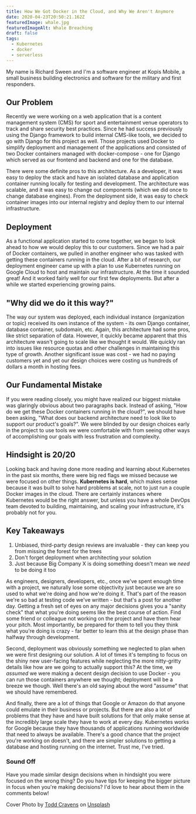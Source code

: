 ```yaml
---
title: How We Got Docker in the Cloud, and Why We Aren't Anymore
date: 2020-04-23T20:50:21.162Z
featuredImage: whale.jpg
featuredImageAlt: Whale Breaching
draft: false
tags:
  - Kubernetes
  - docker
  - serverless
---
```


My name is Richard Sween and I'm a software engineer at Kopis Mobile, a small business building electronics and software for the military and first responders.

## Our Problem

Recently we were working on a web application that is a content management system (CMS) for sport and entertainment venue operators to track and share security best practices. Since he had success previously using the Django framework to build internal CMS-like tools, we decided to go with Django for this project as well. Those projects used Docker to simplify deployment and management of the applications and consisted of two Docker containers managed with docker-compose - one for Django which served as our frontend and backend and one for the database.

There were some definite pros to this architecture. As a developer, it was easy to deploy the stack and have an isolated database and application container running locally for testing and development. The architecture was scalable, and it was easy to change out components (which we did once to change database engines). From the deployment side, it was easy to check container images into our internal registry and deploy them to our internal infrastructure.

## Deployment

As a functional application started to come together, we began to look ahead to how we would deploy this to our customers. Since we had a pair of Docker containers, we pulled in another engineer who was tasked with getting these containers running in the cloud. After a bit of research, our deployment engineer came up with a plan to use Kubernetes running on Google Cloud to host and maintain our infrastructure. At the time it sounded great! And it worked fairly well for our first few deployments. But after a while we started experiencing growing pains.

## "Why did we do it this way?"

The way our system was deployed, each individual instance (organization or topic) received its own instance of the system - its own Django container, database container, subdomain, etc. Again, this architecture had some pros, like strict separation of data. However, it quickly became apparent that this architecture wasn't going to scale like we thought it would. We quickly ran into issues like resource quotas and other challenges in maintaining this type of growth. Another significant issue was cost - we had no paying customers yet and yet our design choices were costing us hundreds of dollars a month in hosting fees.

## Our Fundamental Mistake

If you were reading closely, you might have realized our biggest mistake was glaringly obvious about two paragraphs back. Instead of asking, "How do we get these Docker containers running in the cloud?", we should have been asking, "What does our backend architecture need to look like to support our product's goals?". We were blinded by our design choices early in the project to use tools we were comfortable with from seeing other ways of accomplishing our goals with less frustration and complexity.

## Hindsight is 20/20

Looking back and having done more reading and learning about Kubernetes in the past six months, there were big red flags we missed because we were focused on other things. **Kubernetes is hard**, which makes sense because it was built to solve hard problems at scale, not to just run a couple Docker images in the cloud. There are certainly instances where Kubernetes would be the right answer, but unless you have a whole DevOps team devoted to building, maintaining, and scaling your infrastructure, it's probably not for you.

## Key Takeaways

1. Unbiased, third-party design reviews are invaluable - they can keep you from missing the forest for the trees
1. Don't forget deployment when architecting your solution
1. Just because Big Company X is doing something doesn't mean we _need_ to be doing it too

As engineers, designers, developers, etc., once we've spent enough time with a project, we naturally lose some objectivity just because we are so used to what we're doing and how we're doing it. That's part of the reason we're so bad at testing code we've written - but that's a post for another day. Getting a fresh set of eyes on any major decisions gives you a "sanity check" that what you're doing seems like the best course of action. Find some friend or colleague not working on the project and have them hear your pitch. Most importantly, be prepared for them to tell you they think what you're doing is crazy - far better to learn this at the design phase than halfway through development.

Second, deployment was obviously something we neglected to plan when we were first designing our solution. A lot of times it's tempting to focus on the shiny new user-facing features while neglecting the more nitty-gritty details like how are we going to actually support this? At the time, we _assumed_ we were making a decent design decision to use Docker - you can run those containers anywhere we thought; deployment will be a breeze we though. Well there's an old saying about the word "assume" that we should have remembered.

And finally, there are a lot of things that Google or Amazon do that anyone could emulate in their business or projects. But there are also a lot of problems that they have and have built solutions for that only make sense at the incredibly large scale they have to work at every day. Kubernetes works for Google because they have thousands of applications running worldwide that need to always be available. There's a good chance that the project you're working on doesn't, and there are simpler solutions to getting a database and hosting running on the internet. Trust me, I've tried.

### Sound Off

Have you made similar design decisions when in hindsight you were focused on the wrong thing? Do you have tips for keeping the bigger picture in focus when you're making decisions? I'd love to hear about them in the comments below!

Cover Photo by <a href="https://unsplash.com/@toddcravens?utm_source=unsplash&amp;utm_medium=referral&amp;utm_content=creditCopyText">Todd Cravens</a> on <a href="/s/photos/whale?utm_source=unsplash&amp;utm_medium=referral&amp;utm_content=creditCopyText">Unsplash</a>

